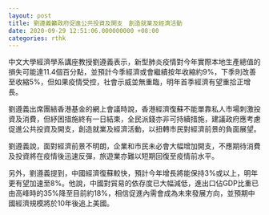 ```yaml
---
layout: post
title: 劉遵義籲政府促進公共投資及開支　創造就業及經濟活動
date: 2020-09-29 12:51:06.000000000 +08:00
categories: rthk
---
```


中文大學經濟學系講座教授劉遵義表示，新型肺炎疫情對今年實際本地生產總值的損失可能達11.4個百分點，並預計今季經濟或會繼續按年收縮約9%，下季則改善至收縮5%，但如果疫情受控，社會示威並無重臨，明年首季經濟有望重拾正增長。

劉遵義出席團結香港基金的網上會議時說，香港經濟復蘇不能單靠私人市場刺激投資及消費，但紓困措施終有一日結束，全民派錢亦非可持續措施，建議政府應考慮促進公共投資及開支，創造就業及經濟活動，以扭轉市民對經濟前景的負面展望。

劉遵義說，面對經濟前景不明朗，企業和市民未必會大幅增加開支，不應期待消費及投資將在疫情後迅速反彈，旅遊業亦難以短期回復至疫情前水平。

另外，劉遵義提到，中國經濟復蘇較快，預計今年增長將能保持3%或以上，明年更有望加速至8%。他說，中國對貿易的依存度已大幅減低，進出口佔GDP比重已由高峰時的35%降至目前約18%，相信促進內需會成為未來發展方向，並預期中國經濟規模將於10年後追上美國。
